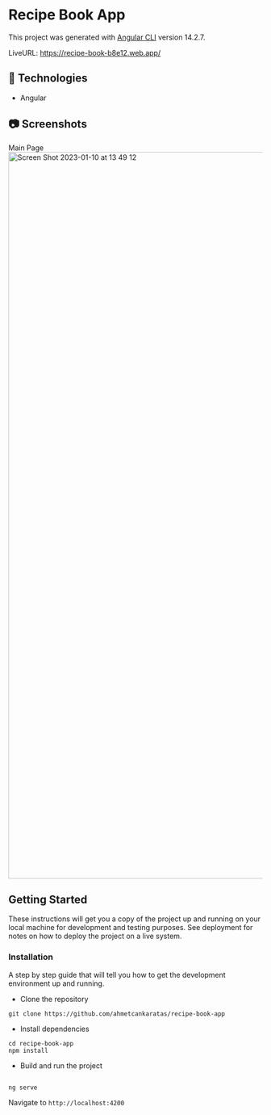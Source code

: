 # Recipe Book App

This project was generated with [Angular CLI](https://github.com/angular/angular-cli) version 14.2.7.

LiveURL: https://recipe-book-b8e12.web.app/

## **🔎 Technologies**

- Angular

## 📷 Screenshots

Main Page
<img width="1440" alt="Screen Shot 2023-01-10 at 13 49 12" src="https://user-images.githubusercontent.com/53529387/211531863-22891d31-6055-47e1-aee9-840b0cbb11b2.png">

## Getting Started

These instructions will get you a copy of the project up and running on your local machine for development and testing purposes. See deployment for notes on how to deploy the project on a live system.

### Installation

A step by step guide that will tell you how to get the development environment up and running.

- Clone the repository

```
git clone https://github.com/ahmetcankaratas/recipe-book-app
```

- Install dependencies

```
cd recipe-book-app
npm install
```

- Build and run the project

```

ng serve

```

Navigate to `http://localhost:4200`
